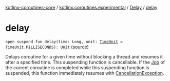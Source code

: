 [kotlinx-coroutines-core](../../index.md) / [kotlinx.coroutines.experimental](../index.md) / [Delay](index.md) / [delay](.)

# delay

`open suspend fun delay(time: Long, unit: `[`TimeUnit`](http://docs.oracle.com/javase/6/docs/api/java/util/concurrent/TimeUnit.html)` = TimeUnit.MILLISECONDS): Unit` [(source)](http://github.com/kotlin/kotlinx.coroutines/tree/master/kotlinx-coroutines-core/src/main/kotlin/kotlinx/coroutines/experimental/Delay.kt#L33)

Delays coroutine for a given time without blocking a thread and resumes it after a specified time.
This suspending function is cancellable.
If the [Job](../-job/index.md) of the current coroutine is completed while this suspending function is suspended, this function
immediately resumes with [CancellationException](../-cancellation-exception.md).

